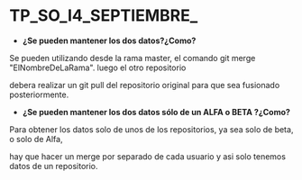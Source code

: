 # TP_SO_I4_SEPTIEMBRE_

- **¿Se pueden mantener los dos datos?¿Como?**

Se pueden utilizando desde la rama master, el comando git merge "ElNombreDeLaRama". luego el otro repositorio

debera realizar un git pull del repositorio original para que sea fusionado posteriormente.

- **¿Se pueden mantener los dos datos sólo de un ALFA o BETA ?¿Como?**

Para obtener los datos solo de unos de los repositorios, ya sea solo de beta, o solo de Alfa,

hay que hacer un merge por separado de cada usuario y asi solo tenemos datos de un repositorio.

